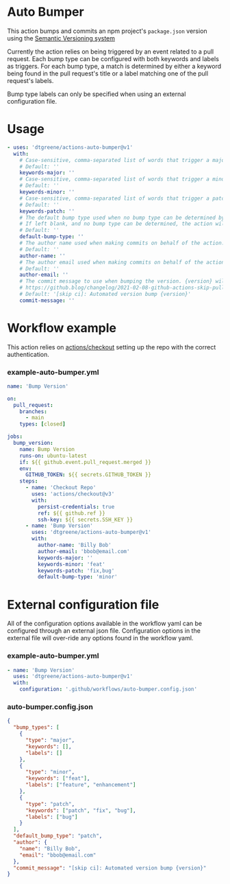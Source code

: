 # Auto Bumper

This action bumps and commits an npm project's `package.json` version using the [Semantic Versioning system](https://semver.org/)

Currently the action relies on being triggered by an event related to a pull request.  Each bump type can be configured with both keywords and labels as triggers.  For each bump type, a match is determined by either a keyword being found in the pull request's title or a label matching one of the pull request's labels.

Bump type labels can only be specified when using an external configuration file.

# Usage

<!-- start usage -->
```yaml
- uses: 'dtgreene/actions-auto-bumper@v1'
  with:
    # Case-sensitive, comma-separated list of words that trigger a major version bump.
    # Default: ''
    keywords-major: ''
    # Case-sensitive, comma-separated list of words that trigger a minor version bump.
    # Default: ''
    keywords-minor: ''
    # Case-sensitive, comma-separated list of words that trigger a patch version bump.
    # Default: ''
    keywords-patch: ''
    # The default bump type used when no bump type can be determined by searching.
    # If left blank, and no bump type can be determined, the action will exit without bumping.
    # Default: ''
    default-bump-type: ''
    # The author name used when making commits on behalf of the action.
    # Default: ''
    author-name: ''
    # The author email used when making commits on behalf of the action.
    # Default: ''
    author-email: ''
    # The commit message to use when bumping the version. {version} will be replaced with the new version.
    # https://github.blog/changelog/2021-02-08-github-actions-skip-pull-request-and-push-workflows-with-skip-ci/
    # Default: '[skip ci]: Automated version bump {version}'
    commit-message: ''
```
<!-- end usage -->

# Workflow example

This action relies on [actions/checkout](https://github.com/actions/checkout/) setting up the repo with the correct authentication.

### example-auto-bumper.yml

<!-- start workflow1 -->
```yaml
name: 'Bump Version'

on:
  pull_request:
    branches: 
      - main
    types: [closed]

jobs:
  bump_version:
    name: Bump Version
    runs-on: ubuntu-latest
    if: ${{ github.event.pull_request.merged }}
    env: 
      GITHUB_TOKEN: ${{ secrets.GITHUB_TOKEN }}
    steps:
      - name: 'Checkout Repo'
        uses: 'actions/checkout@v3'
        with:
          persist-credentials: true
          ref: ${{ github.ref }}
          ssh-key: ${{ secrets.SSH_KEY }}
      - name: 'Bump Version'
        uses: 'dtgreene/actions-auto-bumper@v1'
        with:
          author-name: 'Billy Bob'
          author-email: 'bbob@email.com'
          keywords-major: ''
          keywords-minor: 'feat'
          keywords-patch: 'fix,bug'
          default-bump-type: 'minor'
```
<!-- end workflow1 -->

# External configuration file

All of the configuration options available in the workflow yaml can be configured through an external json file.  Configuration options in the external file will over-ride any options found in the workflow yaml.

### example-auto-bumper.yml

<!-- start workflow2 -->
```yaml
- name: 'Bump Version'
  uses: 'dtgreene/actions-auto-bumper@v1'
  with:
    configuration: '.github/workflows/auto-bumper.config.json'
```
<!-- end workflow2 -->

### auto-bumper.config.json

<!-- start config -->
```json
{
  "bump_types": [
    {
      "type": "major",
      "keywords": [],
      "labels": []
    },
    {
      "type": "minor",
      "keywords": ["feat"],
      "labels": ["feature", "enhancement"]
    },
    {
      "type": "patch",
      "keywords": ["patch", "fix", "bug"],
      "labels": ["bug"]
    }
  ],
  "default_bump_type": "patch",
  "author": {
    "name": "Billy Bob",
    "email": "bbob@email.com"
  },
  "commit_message": "[skip ci]: Automated version bump {version}"
}
```
<!-- end config -->
